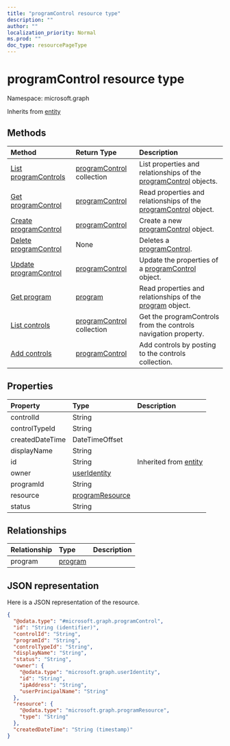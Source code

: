```yaml
---
title: "programControl resource type"
description: ""
author: ""
localization_priority: Normal
ms.prod: ""
doc_type: resourcePageType
---
```


# programControl resource type


Namespace: microsoft.graph




Inherits from [entity](../resources/entity.md)

## Methods
|Method|Return Type|Description|
|:---|:---|:---|
|[List programControls](../api/programcontrol-list.md)|[programControl](../resources/programcontrol.md) collection|List properties and relationships of the [programControl](../resources/programcontrol.md) objects.|
|[Get programControl](../api/programcontrol-get.md)|[programControl](../resources/programcontrol.md)|Read properties and relationships of the [programControl](../resources/programcontrol.md) object.|
|[Create programControl](../api/programcontrol-post-programcontrols.md)|[programControl](../resources/programcontrol.md)|Create a new [programControl](../resources/programcontrol.md) object.|
|[Delete programControl](../api/programcontrol-delete.md)|None|Deletes a [programControl](../resources/programcontrol.md).|
|[Update programControl](../api/programcontrol-update.md)|[programControl](../resources/programcontrol.md)|Update the properties of a [programControl](../resources/programcontrol.md) object.|
|[Get program](../api/program-get.md)|[program](../resources/program.md)|Read properties and relationships of the [program](../resources/program.md) object.|
|[List controls](../api/program-list-controls.md)|[programControl](../resources/programcontrol.md) collection|Get the programControls from the controls navigation property.|
|[Add controls](../api/program-post-controls.md)|[programControl](../resources/programcontrol.md)|Add controls by posting to the controls collection.|

## Properties
|Property|Type|Description|
|:---|:---|:---|
|controlId|String||
|controlTypeId|String||
|createdDateTime|DateTimeOffset||
|displayName|String||
|id|String| Inherited from [entity](../resources/entity.md)|
|owner|[userIdentity](../resources/useridentity.md)||
|programId|String||
|resource|[programResource](../resources/programresource.md)||
|status|String||

## Relationships
|Relationship|Type|Description|
|:---|:---|:---|
|program|[program](../resources/program.md)||

## JSON representation
Here is a JSON representation of the resource.
<!-- {
  "blockType": "resource",
  "keyProperty": "id",
  "@odata.type": "microsoft.graph.programControl",
  "baseType": "microsoft.graph.entity",
  "openType": false
}
-->
``` json
{
  "@odata.type": "#microsoft.graph.programControl",
  "id": "String (identifier)",
  "controlId": "String",
  "programId": "String",
  "controlTypeId": "String",
  "displayName": "String",
  "status": "String",
  "owner": {
    "@odata.type": "microsoft.graph.userIdentity",
    "id": "String",
    "ipAddress": "String",
    "userPrincipalName": "String"
  },
  "resource": {
    "@odata.type": "microsoft.graph.programResource",
    "type": "String"
  },
  "createdDateTime": "String (timestamp)"
}
```

